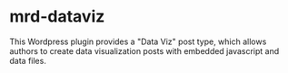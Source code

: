# mrd-dataviz

This Wordpress plugin provides a "Data Viz" post type, which allows authors to create data visualization posts with embedded javascript and data files.
